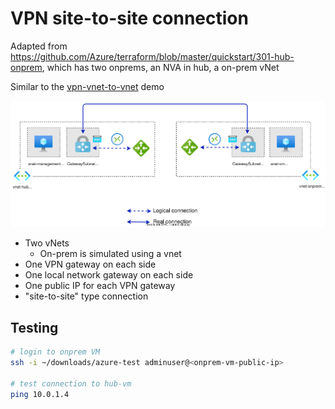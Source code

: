 # VPN site-to-site connection

Adapted from https://github.com/Azure/terraform/blob/master/quickstart/301-hub-onprem, which has two onprems, an NVA in hub, a on-prem vNet

Similar to the [vpn-vnet-to-vnet](../vpn-vnet-to-vnet/) demo

![Resources](./vpn-site-to-site-connection.drawio.svg)

- Two vNets
  - On-prem is simulated using a vnet
- One VPN gateway on each side
- One local network gateway on each side
- One public IP for each VPN gateway
- "site-to-site" type connection

## Testing

```sh
# login to onprem VM
ssh -i ~/downloads/azure-test adminuser@<onprem-vm-public-ip>

# test connection to hub-vm
ping 10.0.1.4
```